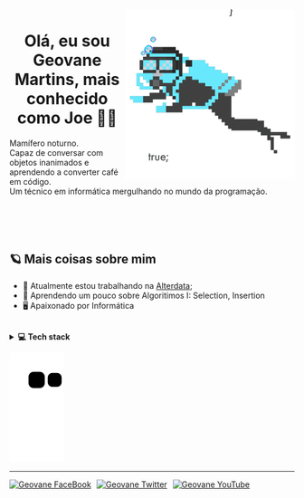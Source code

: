 <img align="right" src="https://github.com/GeovaneJoe/GeovaneJoe/blob/main/.github/workflows/giphy%20(1).gif" width="300"/>

<h1 align="center">Olá, eu sou Geovane Martins, mais conhecido como Joe 👋🎃</h1>
Mamífero noturno.<br />
Capaz de conversar com objetos inanimados e aprendendo a converter café em código.<br />
Um  técnico em informática mergulhando no mundo da programação.<br />

<br />
<br />
<br />
<br />

## 🪐 Mais coisas sobre mim
- 🔭 Atualmente estou trabalhando na <a href="https://www.alterdata.com.br/" target="_blank">Alterdata</a>;
- 🌱 Aprendendo um pouco sobre Algoritimos I: Selection, Insertion
- 🖥  Apaixonado por Informática


<br />

<details>
  <summary><b>💻 Tech stack</b></summary>
  
  ## 🤓 Cursando: 
  - "Alura" 
  - Java 
  - Python
  
  "Academia do Codigo"
  - Delphi

 "Ciência da Computação"
 - 3º Período

  ## 🔬 Ferramentas:
  - Git
  - Figma
  - IntelliJ IDEA
  - Adobe Illustrator 
  - Visual Studio Code
  - RAD Studio 11
</details>    
 
  ![Snake animation](https://github.com/GeovaneJoe/GeovaneJoe/blob/output/github-contribution-grid-snake.svg)
 

----
<div style="display: flex; gap: 10px;">
  <a href="https://www.facebook.com/geovane.d.martins">
    <img alt="Geovane FaceBook" width="20px" src="https://simpleicons.vercel.app/facebook/748FAC" title="Perfil no FaceBook" />
  </a>
  <a href="https://twitter.com/Geovane_joe?t=Yt1ZaxJqMLZk67adbtW9Hw&s=09">
    <img alt="Geovane Twitter" width="20px" src="https://simpleicons.vercel.app/x/000" title="Perfil no Twitter" />
  </a>
  <a href="https://www.youtube.com/channel/UC0_FEGcvDqsfNWHDI3S9GVA">
    <img alt="Geovane YouTube" width="20px" src="https://simpleicons.vercel.app/youtube/748FAC" title="Canal no YouTube" />
  </a>
</div>

